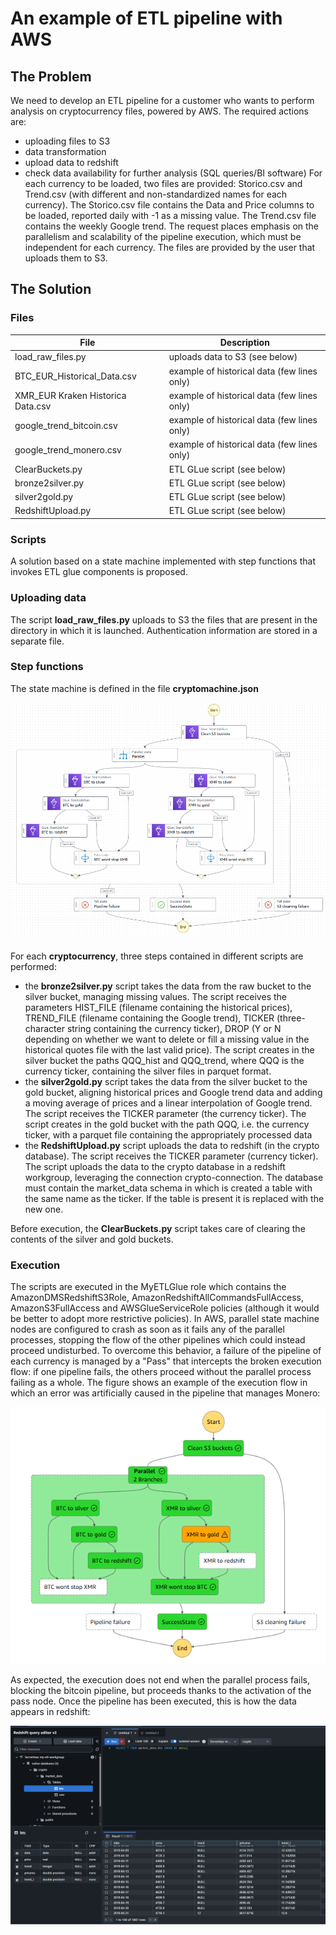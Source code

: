# An example of ETL pipeline with AWS

## The Problem

We need to develop an ETL pipeline for a customer who wants to perform analysis on cryptocurrency files, powered by AWS. The required actions are:
* uploading files to S3
* data transformation
* upload data to redshift
* check data availability for further analysis (SQL queries/BI software)
For each currency to be loaded, two files are provided: Storico.csv and Trend.csv (with different and non-standardized names for each currency). The Storico.csv file contains the Data and Price columns to be loaded, reported daily with -1 as a missing value. The Trend.csv file contains the weekly Google trend. The request places emphasis on the parallelism and scalability of the pipeline execution, which must be independent for each currency. The files are provided by the user that uploads them to S3.

## The Solution
### Files

| File    | Description |
| -------- | ------- |
| load_raw_files.py  | uploads data to S3 (see below) |
| BTC_EUR_Historical_Data.csv | example of historical data (few lines only) |
| XMR_EUR Kraken Historica Data.csv | example of historical data (few lines only) |
| google_trend_bitcoin.csv | example of historical data (few lines only) |
| google_trend_monero.csv | example of historical data (few lines only) |
| ClearBuckets.py | ETL GLue script (see below) |
| bronze2silver.py | ETL GLue script (see below) |
| silver2gold.py | ETL GLue script (see below) |
| RedshiftUpload.py | ETL GLue script (see below) |

### Scripts

A solution based on a state machine implemented with step functions that invokes ETL glue components is proposed.

### Uploading data

The script **load_raw_files.py** uploads to S3 the files that are present in the directory in which it is launched. Authentication information are stored in a separate file.

### Step functions

The state machine is defined in the file **cryptomachine.json**

![figura1](https://github.com/LucaTrussoni/an_AWS_pipeline/blob/b4e545dfa049ead17204d670be8e21085aebc050/cryptomachine.png)

For each **cryptocurrency**, three steps contained in different scripts are performed:
* the **bronze2silver.py** script takes the data from the raw bucket to the silver bucket, managing missing values. The script receives the parameters HIST_FILE (filename containing the historical prices), TREND_FILE (filename containing the Google trend), TICKER (three-character string containing the currency ticker), DROP (Y or N depending on whether we want to delete or fill a missing value in the historical quotes file with the last valid price). The script creates in the silver bucket the paths QQQ_hist and QQQ_trend, where QQQ is the currency ticker, containing the silver files in parquet format.
* the **silver2gold.py** script takes the data from the silver bucket to the gold bucket, aligning historical prices and Google trend data and adding a moving average of prices and a linear interpolation of Google trend. The script receives the TICKER parameter (the currency ticker). The script creates in the gold bucket with the path QQQ, i.e. the currency ticker, with a parquet file containing the appropriately processed data
* the **RedshiftUpload.py** script uploads the data to redshift (in the crypto database). The script receives the TICKER parameter (currency ticker). The script uploads the data to the crypto database in a redshift workgroup, leveraging the connection crypto-connection. The database must contain the market_data schema in which is created a table with the same name as the ticker. If the table is present it is replaced with the new one.

Before execution, the **ClearBuckets.py** script takes care of clearing the contents of the silver and gold buckets.

### Execution
The scripts are executed in the MyETLGlue role which contains the AmazonDMSRedshiftS3Role, AmazonRedshiftAllCommandsFullAccess, AmazonS3FullAccess and AWSGlueServiceRole policies (although it would be better to adopt more restrictive policies). In AWS, parallel state machine nodes are configured to crash as soon as it fails
any of the parallel processes, stopping the flow of the other pipelines which could instead proceed undisturbed. To overcome this behavior, a failure of the pipeline of each currency is managed by a "Pass" that intercepts the broken execution flow: if one pipeline fails, the others proceed without the parallel process failing as a whole. The figure shows an example of the execution flow in which an error was artificially caused in the pipeline that manages Monero:

![figura2](https://github.com/LucaTrussoni/an_AWS_pipeline/blob/effa42126f6c66c991e2997ef1ed5976ed420a1b/error_mngmt.png)

As expected, the execution does not end when the parallel process fails, blocking the bitcoin pipeline, but proceeds thanks to the activation of the pass node.
Once the pipeline has been executed, this is how the data appears in redshift:

![figura3](https://github.com/LucaTrussoni/an_AWS_pipeline/blob/effa42126f6c66c991e2997ef1ed5976ed420a1b/Redshift-caricamento-btc.png)
